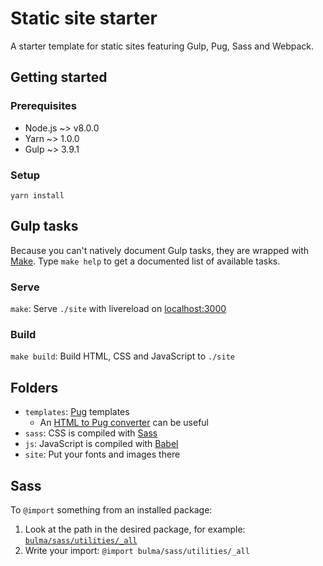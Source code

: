 # Static site starter
A starter template for static sites featuring Gulp, Pug, Sass and Webpack.

## Getting started

### Prerequisites
* Node.js ~> v8.0.0
* Yarn ~> 1.0.0
* Gulp ~> 3.9.1

### Setup
`yarn install`

## Gulp tasks
Because you can't natively document Gulp tasks, they are wrapped with [Make](https://www.gnu.org/software/make/). Type `make help` to get a documented list of available tasks.

### Serve
`make`: Serve `./site` with livereload on [localhost:3000](http://localhost:3000)

### Build
`make build`: Build HTML, CSS and JavaScript to `./site`

## Folders
* `templates`: [Pug](https://pugjs.org/api/getting-started.html) templates
  * An [HTML to Pug converter](http://html2jade.org) can be useful
* `sass`: CSS is compiled with [Sass](https://sass-lang.com)
* `js`: JavaScript is compiled with [Babel](https://babeljs.io)
* `site`: Put your fonts and images there

## Sass
To `@import` something from an installed package:
1. Look at the path in the desired package, for example: [`bulma/sass/utilities/_all`](https://github.com/jgthms/bulma/blob/master/sass/utilities/_all.sass)
2. Write your import: `@import bulma/sass/utilities/_all`
